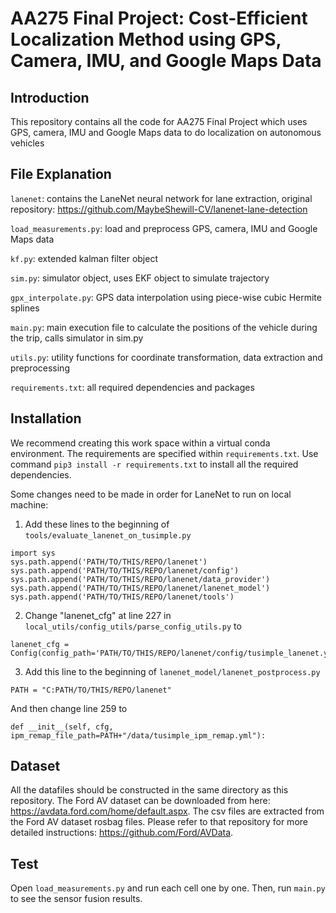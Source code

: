 # AA275 Final Project: Cost-Efficient Localization Method using GPS, Camera, IMU, and Google Maps Data

## Introduction
This repository contains all the code for AA275 Final Project which uses GPS, camera, IMU and Google Maps data to do localization on autonomous vehicles

## File Explanation
`lanenet`: contains the LaneNet neural network for lane extraction, original repository: https://github.com/MaybeShewill-CV/lanenet-lane-detection

`load_measurements.py`: load and preprocess GPS, camera, IMU and Google Maps data

`kf.py`: extended kalman filter object

`sim.py`: simulator object, uses EKF object to simulate trajectory

`gpx_interpolate.py`: GPS data interpolation using piece-wise cubic Hermite splines 

`main.py`: main execution file to calculate the positions of the vehicle during the trip, calls simulator in sim.py

`utils.py`: utility functions for coordinate transformation, data extraction and preprocessing

`requirements.txt`: all required dependencies and packages

## Installation
We recommend creating this work space within a virtual conda environment. The requirements are specified within `requirements.txt`. Use command ```pip3 install -r requirements.txt``` to install all the required dependencies. 

Some changes need to be made in order for LaneNet to run on local machine:

1. Add these lines to the beginning of `tools/evaluate_lanenet_on_tusimple.py`
```
import sys
sys.path.append('PATH/TO/THIS/REPO/lanenet')
sys.path.append('PATH/TO/THIS/REPO/lanenet/config')
sys.path.append('PATH/TO/THIS/REPO/lanenet/data_provider')
sys.path.append('PATH/TO/THIS/REPO/lanenet/lanenet_model')
sys.path.append('PATH/TO/THIS/REPO/lanenet/tools')
```

2. Change "lanenet_cfg" at line 227 in `local_utils/config_utils/parse_config_utils.py` to
```
lanenet_cfg = Config(config_path='PATH/TO/THIS/REPO/lanenet/config/tusimple_lanenet.yaml')
```

3. Add this line to the beginning of `lanenet_model/lanenet_postprocess.py`
```
PATH = "C:PATH/TO/THIS/REPO/lanenet"
```
And then change line 259 to
```
def __init__(self, cfg, ipm_remap_file_path=PATH+"/data/tusimple_ipm_remap.yml"):
```

## Dataset
All the datafiles should be constructed in the same directory as this repository. The Ford AV dataset can be downloaded from here: https://avdata.ford.com/home/default.aspx. The csv files are extracted from the Ford AV dataset rosbag files. Please refer to that repository for more detailed instructions: https://github.com/Ford/AVData.

## Test
Open `load_measurements.py` and run each cell one by one. Then, run `main.py` to see the sensor fusion results.
